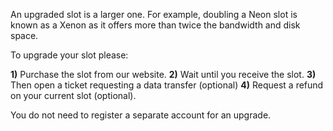 An upgraded slot is a larger one. For example, doubling a Neon slot is known as a Xenon as it offers more than twice the bandwidth and disk space.

To upgrade your slot please:

**1)** Purchase the slot from our website.
**2)** Wait until you receive the slot. 
**3)** Then open a ticket requesting a data transfer (optional)
**4)** Request a refund on your current slot (optional).

You do not need to register a separate account for an upgrade.




